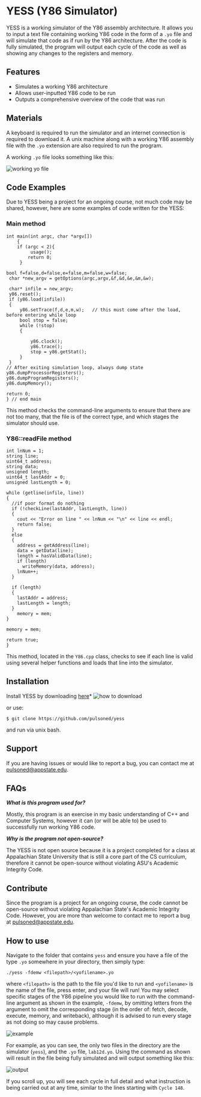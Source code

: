 YESS (Y86 Simulator)
========
 
YESS is a working simulator of the Y86 assembly architecture.  It allows you to input a text file containing working Y86 code in the form of a `.yo` file and will simulate that code as if run by the Y86 architecture. After the code is fully simulated, the program will output each cycle of the code as well as showing any changes to the registers and memory.
 
Features
--------
 
- Simulates a working Y86 architecture
- Allows user-inputted Y86 code to be run
- Outputs a comprehensive overview of the code that was run

Materials
--------
A keyboard is required to run the simulator and an internet connection is required to download it. A unix machine along with a working Y86 assembly file with the `.yo` extension are also required to run the program. 

A working `.yo` file looks something like this:

![working yo file](https://user-images.githubusercontent.com/78573722/116626729-c045ab80-a919-11eb-8660-cca34ef8f061.png)

Code Examples
--------
Due to YESS being a project for an ongoing course, not much code may be shared, however, here are some examples of code written for the YESS:

### Main method

 	int main(int argc, char *argv[])
 		{
	 	if (argc < 2){
			 usage();
		 	return 0;
		 }
	
	bool f=false,d=false,e=false,m=false,w=false;
	 char *new_argv = getOptions(argc,argv,&f,&d,&e,&m,&w);

	 char* infile = new_argv;
	 y86.reset();
	 if (y86.load(infile))
	 {
		 y86.setTrace(f,d,e,m,w);   // this must come after the load, before entering while loop
		 bool stop = false;
		 while (!stop)
		 {

			 y86.clock();
			 y86.trace();
			 stop = y86.getStat();
		 }
	 }
    // After exiting simulation loop, always dump state
	y86.dumpProcessorRegisters();
	y86.dumpProgramRegisters();
	y86.dumpMemory();

    return 0;
 	} // end main
 
This method checks the command-line arguments to ensure that there are not too many, that the file is of the correct type, and which stages the simulator should use.

### Y86::readFile method

    int lnNum = 1;
    string line;
    uint64_t address;
    string data;
    unsigned length;
    uint64_t lastAddr = 0;
    unsigned lastLength = 0;
    
    while (getline(infile, line))
    {
      //if poor format do nothing
      if (!checkLine(lastAddr, lastLength, line))
      {
        cout << "Error on line " << lnNum << "\n" << line << endl;
        return false;
      }
      else
      {
        address = getAddress(line);
        data = getData(line);
        length = hasValidData(line);
        if (length)
          writeMemory(data, address);
        lnNum++;
      }

      if (length)
      {
        lastAddr = address;
        lastLength = length;
      }
        memory = mem;
    }

    memory = mem;

    return true;
    }

This method, located in the `Y86.cpp` class, checks to see if each line is valid using several helper functions and loads that line into the simulator.

Installation
------------
 
Install YESS by downloading [here](https://github.com/pulsoned/yess)* 
![how to download](https://user-images.githubusercontent.com/78573722/113520422-fb460080-9560-11eb-9a9a-3e1df536f0e2.png)

or use: 

    $ git clone https://github.com/pulsoned/yess

and run via unix bash.
    
Support
-------
 
If you are having issues or would like to report a bug, you can contact me at [pulsoned@appstate.edu](mailto:pulsoned@appstate.edu).

FAQs
-------
***What is this program used for?***

Mostly, this program is an exercise in my basic understanding of C++ and Computer Systems, however it can (or will be able to) be used to successfully run working Y86 code.

***Why is the program not open-source?***

The YESS is not open source because it is a project completed for a class at Appalachian State University that is still a core part of the CS curriculum, therefore it cannot be open-source without violating ASU's Academic Integrity Code.

Contribute
----------
 
Since the program is a project for an ongoing course, the code cannot be open-source without violating Appalachian State's Academic Integrity Code. However, you are more than welcome to contact me to report a bug at [pulsoned@appstate.edu](mailto:pulsoned@appstate.edu).

How to use
-------
 
Navigate to the folder that contains `yess` and ensure you have a file of the type `.yo` somewhere in your directory, then simply type:

    ./yess -fdemw <filepath>/<yofilename>.yo

where `<filepath>` is the path to the file you'd like to run and `<yofilename>` is the name of the file, press enter, and your file will run! You may select specific stages of the Y86 pipeline you would like to run with the command-line argument as shown in the example, `-fdemw`, by omitting letters from the argument to omit the corresponding stage (in the order of: fetch, decode, execute, memory, and writeback), although it is advised to run every stage as not doing so may cause problems.

![example](https://user-images.githubusercontent.com/78573722/116627634-7eb60000-a91b-11eb-8aa8-88152f387d07.png)

For example, as you can see, the only two files in the directory are the simulator (`yess`), and the `.yo` file, `lab12d.yo`. Using the command as shown will result in the file being fully simulated and will output something like this:

![output](https://user-images.githubusercontent.com/78573722/116627822-d5233e80-a91b-11eb-8ded-f955e6a8f3de.png)

If you scroll up, you will see each cycle in full detail and what instruction is being carried out at any time, similar to the lines starting with `Cycle 148`.
